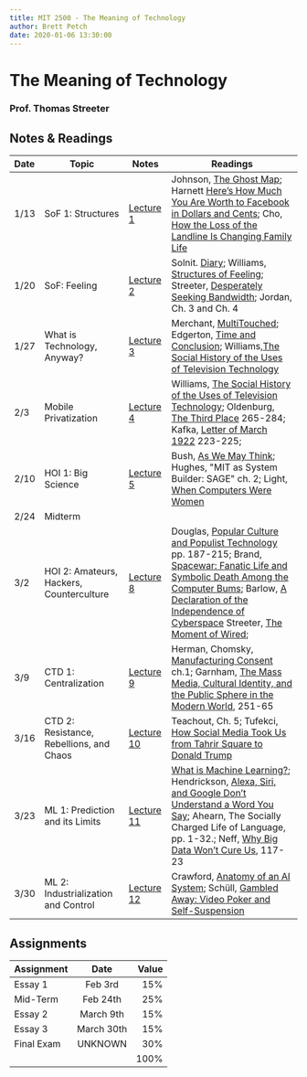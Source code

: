 ```yaml
---
title: MIT 2500 - The Meaning of Technology
author: Brett Petch
date: 2020-01-06 13:30:00
---
```


# The Meaning of Technology
### Prof. Thomas Streeter

## Notes & Readings

| Date |Topic                                    |Notes       |Readings                                                                                                               |
|:-----|-----------------------------------------|------------|-----------------------------------------------------------------------------------------------------------------------|
|  1/13|SoF 1: Structures                        |[Lecture 1] |Johnson, [The Ghost Map]; Harnett [Here’s How Much You Are Worth to Facebook in Dollars and Cents]; Cho, [How the Loss of the Landline Is Changing Family Life]|
|  1/20|SoF: Feeling                             |[Lecture 2] |Solnit. [Diary]; Williams, [Structures of Feeling]; Streeter, [Desperately Seeking Bandwidth]; Jordan, Ch. 3 and Ch. 4 |
|  1/27|What is Technology, Anyway?              |[Lecture 3] |Merchant, [MultiTouched]; Edgerton, [Time and Conclusion]; Williams,[The Social History of the Uses of Television Technology] |
|  2/3 |Mobile Privatization                     |[Lecture 4] |Williams, [The Social History of the Uses of Television Technology]; Oldenburg, [The Third Place] 265-284; Kafka, [Letter of March 1922] 223-225;|
| 2/10 |HOI 1: Big Science                       |[Lecture 5]|Bush, [As We May Think]; Hughes, "MIT as System Builder: SAGE" ch. 2; Light, [When Computers Were Women]                |
| 2/24 |Midterm                                  |            |                                                                                                                       |
|  3/2 |HOI 2: Amateurs, Hackers, Counterculture | [Lecture 8] | Douglas, [Popular Culture and Populist Technology] pp. 187-215; Brand, [Spacewar: Fanatic Life and Symbolic Death Among the Computer Bums]; Barlow, [A Declaration of the Independence of Cyberspace] Streeter, [The Moment of Wired];|
|  3/9 |CTD 1: Centralization                    |[Lecture 9] | Herman, Chomsky, [Manufacturing Consent] ch.1; Garnham, [The Mass Media, Cultural Identity, and the Public Sphere in the Modern World], 251-65
|  3/16|CTD 2: Resistance, Rebellions, and Chaos |[Lecture 10]|Teachout, Ch. 5; Tufekci, [How Social Media Took Us from Tahrir Square to Donald Trump]|
|  3/23|ML 1: Prediction and its Limits          |[Lecture 11]| [What is Machine Learning?]; Hendrickson, [Alexa, Siri, and Google Don’t Understand a Word You Say]; Ahearn, The Socially Charged Life of Language, pp. 1-32.; Neff, [Why Big Data Won’t Cure Us], 117-23 | 
|  3/30|ML 2: Industrialization and Control      |[Lecture 12]| Crawford, [Anatomy of an AI System]; Schüll, [Gambled Away: Video Poker and Self-Suspension]                          |

## Assignments 

|   Assignment              |   Date        |  Value  |
| ------------------------- |:-------------:| -------:|
|   Essay 1                 |   Feb 3rd     |   15%   |
|   Mid-Term                |   Feb 24th    |   25%   |
|   Essay 2                 |   March 9th   |   15%   |
|   Essay 3                 |   March 30th  |   15%   |
|   Final Exam              |   UNKNOWN     |   30%   |
|                           |               |   100%  |



[Lecture 1]: lecture/0
[Lecture 2]: lecture/404
[Lecture 3]: lecture/404
[Lecture 4]: lecture/404
[Lecture 5]: lecture/404
[Lecture 6]: lecture/404
[Lecture 8]: lecture/404
[Lecture 9]: lecture/404
[Lecture 10]: lecture/404
[Lecture 11]: lecture/404
[Lecture 12]: lecture/404

[Slides 1]: lecture/404
[Slides 2]: lecture/404
[Slides 3]: lecture/404
[Slides 4]: lecture/404
[Slides 5]: lecture/404
[Slides 6]: lecture/404
[Slides 9]: lecture/404
[Slides 10]: lecture/404
[Slides 11]: lecture/404
[Slides 12]: lecture/404
[Slides 13]: lecture/404

[The Ghost Map]: attachments/readings/ghosts.pdf
[Here’s How Much You Are Worth to Facebook in Dollars and Cents]: https://www.kqed.org/news/11661387/heres-how-much-you-are-worth-to-facebook-in-dollars-and-cents
[How the Loss of the Landline Is Changing Family Life]: https://www.theatlantic.com/family/archive/2019/12/families-landline-shared-phone/603487/

[Diary]: https://www.lrb.co.uk/the-paper/v35/n16/rebecca-solnit/diary
[Structures of Feeling]: attachments/readings/wiliams.pdf
[Desperately Seeking Bandwidth]: http://www.flowjournal.org/2004/11/desperately-seeking-bandwidth/

[MultiTouched]: attachments/readings/multitouched.pdf
[Time and Conclusion]: attachments/readings/edgerton.pdf
[The Social History of the Uses of Television Technology]: attachments/readings/williams_tech_soc.pdf

[The Third Place]: attachments/readings/Third_Place.pdf
[Letter of March 1922]: attachments/readings/1922.pdf

[As We May Think]: https://www.theatlantic.com/magazine/archive/1945/07/as-we-may-think/303881/
[When Computers Were Women]: attachments/readings/light.pdf

[Popular Culture and Populist Technology]: attachments/readings/douglas.pdf
[Spacewar: Fanatic Life and Symbolic Death Among the Computer Bums]: http://wheels.org/spacewar/stone/rolling_stone.html
[The Moment of Wired]: attachments/readings/Streeter_Wired.pdf

[A Declaration of the Independence of Cyberspace]: https://www.eff.org/cyberspace-independence

[Manufacturing Consent]: https://chomsky.info/consent01/
[The Mass Media, Cultural Identity, and the Public Sphere in the Modern World]: https://doi.org/10.1215/08992363-5-2-251

[How Social Media Took Us from Tahrir Square to Donald Trump]: https://www.technologyreview.com/s/611806/how-social-media-took-us-from-tahrir-square-to-donald-trump/

[What is Machine Learning?]: https://www.mathworks.com/discovery/machine-learning.html
[Alexa, Siri, and Google Don’t Understand a Word You Say]: https://www.howtogeek.com/405011/voice-assistants-dont-really-understand-you/
[Why Big Data Won’t Cure Us]: https://doi.org/10.1089/big.2013.0029.

[Anatomy of an AI System]: https://anatomyof.ai/
[Gambled Away: Video Poker and Self-Suspension]: attachments/readings/gambled.pdf